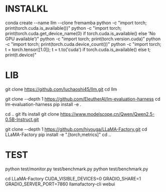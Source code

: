 # INSTALKL
conda create --name llm --clone fremamba
python -c "import torch; print(torch.cuda.is_available())"
python -c "import torch; print(torch.cuda.get_device_name(0) if torch.cuda.is_available() else 'No GPU available')"
python -c "import torch; print(torch.version.cuda)"
python -c "import torch; print(torch.cuda.device_count())"
python -c "import torch; t = torch.tensor([1.0]); t = t.to('cuda') if torch.cuda.is_available() else t; print(t.device)"

# LIB
git clone https://github.com/luchaoshi45/llm.git
cd llm

git clone --depth 1 https://github.com/EleutherAI/lm-evaluation-harness
cd lm-evaluation-harness
pip install -e .

cd ..
git lfs install
git clone https://www.modelscope.cn/Qwen/Qwen2.5-0.5B-Instruct.git

git clone --depth 1 https://github.com/hiyouga/LLaMA-Factory.git
cd LLaMA-Factory
pip install -e ".[torch,metrics]"
cd ..


# TEST
python test/monitor.py test/benchmark.py
python test/benchmark.py

cd LLaMA-Factory
CUDA_VISIBLE_DEVICES=0 GRADIO_SHARE=1 GRADIO_SERVER_PORT=7860 llamafactory-cli webui